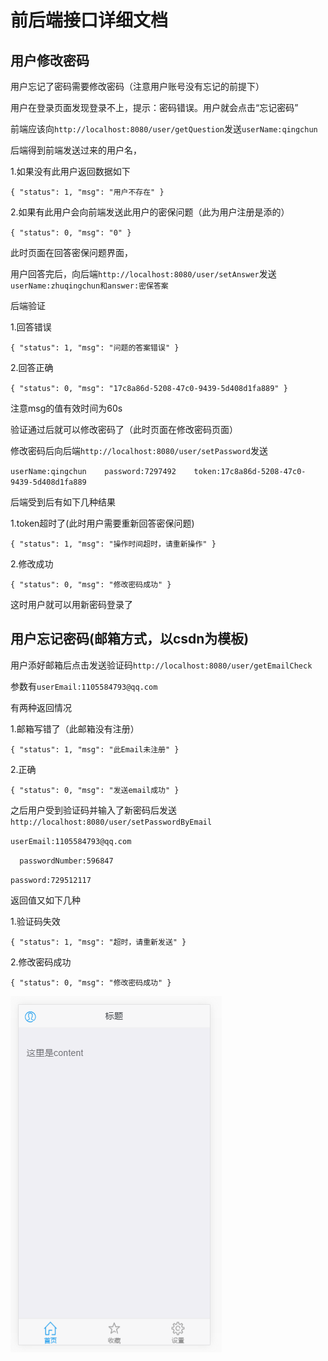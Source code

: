 # **前后端接口详细文档**

## **用户修改密码**

用户忘记了密码需要修改密码（注意用户账号没有忘记的前提下）

用户在登录页面发现登录不上，提示：密码错误。用户就会点击“忘记密码”

前端应该向`http://localhost:8080/user/getQuestion`发送`userName:qingchun`

后端得到前端发送过来的用户名，
 
 1.如果没有此用户返回数据如下
 
 `
 {
     "status": 1,
     "msg": "用户不存在"
 }
 `
 
2.如果有此用户会向前端发送此用户的密保问题（此为用户注册是添的）

`{
     "status": 0,
     "msg": "0"
 }`
 
 此时页面在回答密保问题界面，
 
 用户回答完后，向后端`http://localhost:8080/user/setAnswer`发送`userName:zhuqingchun和answer:密保答案`

后端验证

1.回答错误

`{
     "status": 1,
     "msg": "问题的答案错误"
 }`
 
 2.回答正确
 
 `{
      "status": 0,
      "msg": "17c8a86d-5208-47c0-9439-5d408d1fa889"
  }`
  
  注意msg的值有效时间为60s
  
  验证通过后就可以修改密码了（此时页面在修改密码页面）
  
  修改密码后向后端`http://localhost:8080/user/setPassword`发送
  
  `userName:qingchun    password:7297492    token:17c8a86d-5208-47c0-9439-5d408d1fa889`
  
  后端受到后有如下几种结果
  
  1.token超时了(此时用户需要重新回答密保问题)
  
  `{
       "status": 1,
       "msg": "操作时间超时，请重新操作"
   }`
   
  2.修改成功
  
  `{
       "status": 0,
       "msg": "修改密码成功"
   }`
  
  这时用户就可以用新密码登录了
  
## **用户忘记密码(邮箱方式，以csdn为模板)**

用户添好邮箱后点击发送验证码`http://localhost:8080/user/getEmailCheck`

参数有`userEmail:1105584793@qq.com`

有两种返回情况

1.邮箱写错了（此邮箱没有注册）

`{
     "status": 1,
     "msg": "此Email未注册"
 }`
 
 2.正确
 
 `{
      "status": 0,
      "msg": "发送email成功"
  }`
  
  之后用户受到验证码并输入了新密码后发送`http://localhost:8080/user/setPasswordByEmail`


  
  `userEmail:1105584793@qq.com`
  
`  passwordNumber:596847`
  
  `password:729512117`
  
  返回值又如下几种
  
  1.验证码失效
  
  `{
       "status": 1,
       "msg": "超时，请重新发送"
   }`
   
   2.修改密码成功
   
   `{
          "status": 0,
          "msg": "修改密码成功"
      }`

![Image text](https://raw.githubusercontent.com/hongmaju/light7Local/master/img/productShow/20170518152848.png)